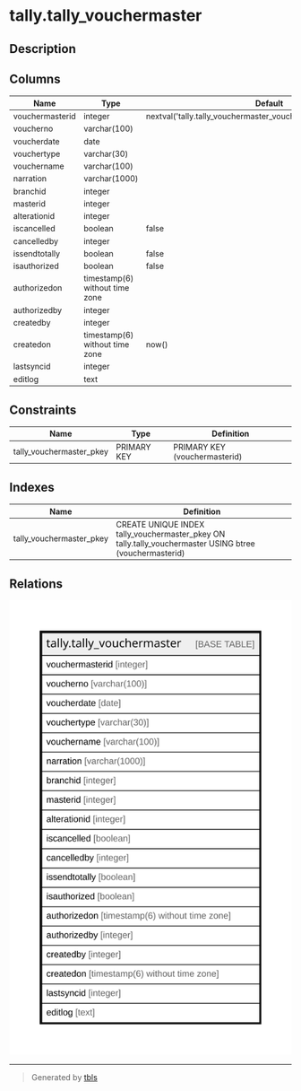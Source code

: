 # tally.tally_vouchermaster

## Description

## Columns

| Name | Type | Default | Nullable | Children | Parents | Comment |
| ---- | ---- | ------- | -------- | -------- | ------- | ------- |
| vouchermasterid | integer | nextval('tally.tally_vouchermaster_vouchermasterid_seq'::regclass) | false |  |  |  |
| voucherno | varchar(100) |  | true |  |  |  |
| voucherdate | date |  | true |  |  |  |
| vouchertype | varchar(30) |  | true |  |  |  |
| vouchername | varchar(100) |  | true |  |  |  |
| narration | varchar(1000) |  | true |  |  |  |
| branchid | integer |  | true |  |  |  |
| masterid | integer |  | true |  |  |  |
| alterationid | integer |  | true |  |  |  |
| iscancelled | boolean | false | true |  |  |  |
| cancelledby | integer |  | true |  |  |  |
| issendtotally | boolean | false | false |  |  |  |
| isauthorized | boolean | false | false |  |  |  |
| authorizedon | timestamp(6) without time zone |  | true |  |  |  |
| authorizedby | integer |  | true |  |  |  |
| createdby | integer |  | true |  |  |  |
| createdon | timestamp(6) without time zone | now() | true |  |  |  |
| lastsyncid | integer |  | true |  |  |  |
| editlog | text |  | true |  |  |  |

## Constraints

| Name | Type | Definition |
| ---- | ---- | ---------- |
| tally_vouchermaster_pkey | PRIMARY KEY | PRIMARY KEY (vouchermasterid) |

## Indexes

| Name | Definition |
| ---- | ---------- |
| tally_vouchermaster_pkey | CREATE UNIQUE INDEX tally_vouchermaster_pkey ON tally.tally_vouchermaster USING btree (vouchermasterid) |

## Relations

![er](tally.tally_vouchermaster.svg)

---

> Generated by [tbls](https://github.com/k1LoW/tbls)
